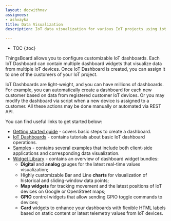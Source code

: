 ```yaml
---
layout: docwithnav
assignees:
- ashvayka
title: Data Visualization
description: IoT data visualization for various IoT projects using iot dashboards, dashboard widgets and real-time charts 

---
```


* TOC
{:toc}

ThingsBoard allows you to configure customizable IoT dashboards.
Each IoT Dashboard can contain multiple dashboard widgets that visualize data from multiple IoT devices.
Once IoT Dashboard is created, you can assign it to one of the customers of your IoT project.
 
IoT Dashboards are light-weight, and you can have millions of dashboards. 
For example, you can automatically create a dashboard for each new customer based on data from registered customer IoT devices. 
Or you may modify the dashboard via script when a new device is assigned to a customer. All these actions may be done manually or automated via REST API.

You can find useful links to get started below:

 - [Getting started guide](/docs/getting-started-guides/helloworld/) - covers basic steps to create a dashboard.
 - [IoT Dashboards](/docs/user-guide/dashboards/) - contains tutorials about basic IoT dashboard operations.
 - [Samples](/docs/samples/) - contains several examples that include both client-side applications and corresponding data visualization.
 - [Widget Library](/docs/user-guide/ui/widget-library/) - contains an overview of dashboard widget bundles:
   - **Digital** and **analog** gauges for the latest real-time values visualization; 
   - Highly customizable Bar and Line **charts** for visualization of historical and sliding-window data points;  
   - **Map widgets** for tracking movement and the latest positions of IoT devices on Google or OpenStreet maps;
   - **GPIO** control widgets that allow sending GPIO toggle commands to devices;
   - **Card** widgets to enhance your dashboards with flexible HTML labels based on static content or latest telemetry values from IoT devices. 
